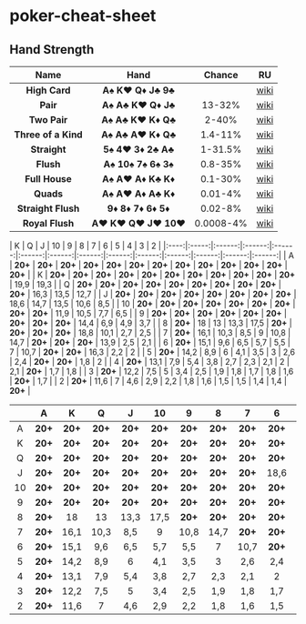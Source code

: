 # poker-cheat-sheet
## Hand Strength

| Name | Hand | Сhance | RU |
|:----:|:----:|:----:|:----:|
|__High Card__      |__A♠ K♥ Q♦ J♣ 9♣__||[wiki](http://www.poker-wiki.ru/poker/%D0%9A%D0%B8%D0%BA%D0%B5%D1%80)|
|__Pair__           |__A♠ A♣ K♥ Q♦ J♣__|13-32%|[wiki](http://www.poker-wiki.ru/poker/%D0%9F%D0%B0%D1%80%D0%B0)|
|__Two Pair__       |__A♠ A♣ K♥ K♦ Q♣__|2-40%|[wiki](http://www.poker-wiki.ru/poker/%D0%94%D0%B2%D0%B5_%D0%BF%D0%B0%D1%80%D1%8B)|
|__Three of a Kind__|__A♠ A♣ A♥ K♦ Q♣__|1.4-11%|[wiki](http://www.poker-wiki.ru/poker/%D0%A2%D1%80%D0%BE%D0%B9%D0%BA%D0%B0)|
|__Straight__       |__5♠ 4♥ 3♦ 2♣ A♣__|1-31.5%|[wiki](http://www.poker-wiki.ru/poker/%D0%A1%D1%82%D1%80%D0%B8%D1%82)|
|__Flush__          |__A♠ 10♠ 7♠ 6♠ 3♠__|0.8-35%|[wiki](http://www.poker-wiki.ru/poker/%D0%A4%D0%BB%D0%B5%D1%88)|
|__Full House__     |__A♠ A♥ A♦ K♣ K♦__|0.1-30%|[wiki](http://www.poker-wiki.ru/poker/%D0%A4%D1%83%D0%BB%D0%BB_%D1%85%D0%B0%D1%83%D1%81)|
|__Quads__          |__A♠ A♥ A♦ A♣ K♦__|0.01-4%|[wiki](http://www.poker-wiki.ru/poker/%D0%9A%D0%B0%D1%80%D0%B5)|
|__Straight Flush__ |__9♦ 8♦ 7♦ 6♦ 5♦__|0.02-8%|[wiki](http://www.poker-wiki.ru/poker/%D0%A1%D1%82%D1%80%D0%B8%D1%82-%D1%84%D0%BB%D0%B5%D1%88)|
|__Royal Flush__    |__A♥ K♥ Q♥ J♥ 10♥__|0.0008-4%|[wiki](http://www.poker-wiki.ru/poker/%D0%A0%D0%BE%D1%8F%D0%BB_%D1%84%D0%BB%D0%B5%D1%88)|

  | K    | Q    | J    | 10   | 9    | 8    | 7    | 6    | 5    | 4    | 3    | 2    |
|:----:|:-----:|:------:|:------:|:------:|:------:|:------:|:------:|:------:|:------:|:------:|:------:|:------:|:------:|
| A  | __20+__ | __20+__  | __20+__  | __20+__  | __20+__  | __20+__  | __20+__  | __20+__  | __20+__  | __20+__  | __20+__  | __20+__  | __20+__  |
| K  | __20+__ | __20+__  | __20+__  | __20+__  | __20+__  | __20+__  | __20+__  | __20+__  | __20+__  | __20+__  | __20+__  | 19,9 | 19,3 |
| Q  | __20+__ | __20+__  | __20+__  | __20+__  | __20+__  | __20+__  | __20+__  | __20+__  | __20+__  | __20+__  | 16,3 | 13,5 | 12,7 |
| J  | __20+__ | __20+__  | __20+__  | __20+__  | __20+__  | __20+__  | __20+__  | __20+__  | 18,6 | 14,7 | 13,5 | 10,6 | 8,5  |
| 10 | __20+__ | __20+__  | __20+__  | __20+__  | __20+__  | __20+__  | __20+__  | __20+__  | __20+__  | 11,9 | 10,5 | 7,7  | 6,5  |
| 9  | __20+__ | __20+__  | __20+__  | __20+__  | __20+__  | __20+__  | __20+__  | __20+__  | __20+__  | 14,4 | 6,9  | 4,9  | 3,7  |
| 8  | __20+__ | 18   | 13   | 13,3 | 17,5 | __20+__  | __20+__  | __20+__  | __20+__  | 18,8 | 10,1 | 2,7  | 2,5  |
| 7  | __20+__ | 16,1 | 10,3 | 8,5  | 9    | 10,8 | 14,7 | __20+__  | __20+__  | __20+__  | 13,9 | 2,5  | 2,1  |
| 6  | __20+__ | 15,1 | 9,6  | 6,5  | 5,7  | 5,5  | 7    | 10,7 | __20+__  | __20+__  | 16,3 | 2,2  | 2    |
| 5  | __20+__ | 14,2 | 8,9  | 6    | 4,1  | 3,5  | 3    | 2,6  | 2,4  | __20+__  | __20+__  | 1,8  | 2    |
| 4  | __20+__ | 13,1 | 7,9  | 5,4  | 3,8  | 2,7  | 2,3  | 2,1  | 2    | 2,1  | __20+__  | 1,7  | 1,8  |
| 3  | __20+__ | 12,2 | 7,5  | 5    | 3,4  | 2,5  | 1,9  | 1,8  | 1,7  | 1,8  | 1,6  | __20+__  | 1,7  |
| 2  | __20+__ | 11,6 | 7    | 4,6  | 2,9  | 2,2  | 1,8  | 1,6  | 1,5  | 1,5  | 1,4  | 1,4  | __20+__  |

|    | A   | K    | Q    | J    | 10   | 9    | 8    | 7    | 6    | 5    | 4    | 3    | 2    |
|:----:|:-----:|:------:|:------:|:------:|:------:|:------:|:------:|:------:|:------:|:------:|:------:|:------:|:------:|
| A  | __20+__ | __20+__  | __20+__  | __20+__  | __20+__  | __20+__  | __20+__  | __20+__  | __20+__  | __20+__  | __20+__  | __20+__  | __20+__  |
| K  | __20+__ | __20+__  | __20+__  | __20+__  | __20+__  | __20+__  | __20+__  | __20+__  | __20+__  | __20+__  | __20+__  | 19,9     | 19,3     |
| Q  | __20+__ | __20+__  | __20+__  | __20+__  | __20+__  | __20+__  | __20+__  | __20+__  | __20+__  | __20+__  | 16,3     | 13,5     | 12,7     |
| J  | __20+__ | __20+__  | __20+__  | __20+__  | __20+__  | __20+__  | __20+__  | __20+__  | 18,6     | 14,7     | 13,5     | 10,6     | 8,5      |
| 10 | __20+__ | __20+__  | __20+__  | __20+__  | __20+__  | __20+__  | __20+__  | __20+__  | __20+__  | 11,9     | 10,5     | 7,7      | 6,5      |
| 9  | __20+__ | __20+__  | __20+__  | __20+__  | __20+__  | __20+__  | __20+__  | __20+__  | __20+__  | 14,4     | 6,9      | 4,9      | 3,7      |
| 8  | __20+__ | 18       | 13       | 13,3     | 17,5     | __20+__  | __20+__  | __20+__  | __20+__  | 18,8     | 10,1     | 2,7      | 2,5      |
| 7  | __20+__ | 16,1     | 10,3     | 8,5      | 9        | 10,8     | 14,7     | __20+__  | __20+__  | __20+__  | 13,9     | 2,5      | 2,1      |
| 6  | __20+__ | 15,1     | 9,6      | 6,5      | 5,7      | 5,5      | 7        | 10,7     | __20+__  | __20+__  | 16,3     | 2,2      | 2        |
| 5  | __20+__ | 14,2     | 8,9      | 6        | 4,1      | 3,5      | 3        | 2,6      | 2,4      | __20+__  | __20+__  | 1,8      | 2        |
| 4  | __20+__ | 13,1     | 7,9      | 5,4      | 3,8      | 2,7      | 2,3      | 2,1      | 2        | 2,1      | __20+__  | 1,7      | 1,8      |
| 3  | __20+__ | 12,2     | 7,5      | 5        | 3,4      | 2,5      | 1,9      | 1,8      | 1,7      | 1,8      | 1,6      | __20+__  | 1,7      |
| 2  | __20+__ | 11,6     | 7        | 4,6      | 2,9      | 2,2      | 1,8      | 1,6      | 1,5      | 1,5      | 1,4      | 1,4      | __20+__  |
